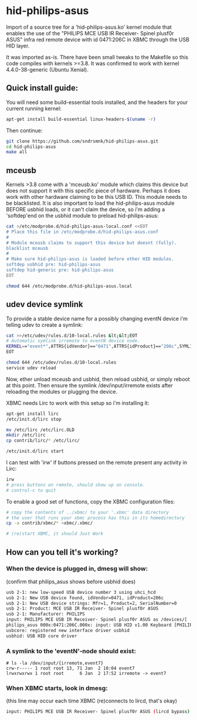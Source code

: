 hid-philips-asus
================

Import of a source tree for a 'hid-philips-asus.ko' kernel module that enables
the use of the "PHILIPS MCE USB IR Receiver- Spinel plusf0r ASUS" infra red
remote device with id 0471:206C in XBMC through the USB HID layer.

It was imported as-is. There have been small tweaks to the Makefile so this
code compiles with kernels >=3.8. It was confirmed to work with kernel
4.4.0-38-generic (Ubuntu Xenial).



Quick install guide:
--------------------

You will need some build-essential tools installed, and the headers for your
current running kernel:

```sh
apt-get install build-essential linux-headers-$(uname -r)
```

Then continue:

```sh
git clone https://github.com/sndrsmnk/hid-philips-asus.git
cd hid-philips-asus
make all
```


mceusb
------

Kernels >3.8 come with a 'mceusb.ko' module which claims this device
but does not support it with this specific piece of hardware. Perhaps
it does work with other hardware claiming to be this USB ID. This
module needs to be blacklisted.
It is also important to load the hid-philips-asus module BEFORE usbhid
loads, or it can't claim the device, so i'm adding a 'softdep'end on
the usbhid module to preload hid-philips-asus:

```sh
cat >/etc/modprobe.d/hid-philips-asus-local.conf <<EOT
# Place this file in /etc/modprobe.d/hid-philips-asus.conf
#
# Module mceusb claims to support this device but doesnt (fully).
blacklist mceusb
#
# Make sure hid-philips-asus is loaded before other HID modules.
softdep usbhid pre: hid-philips-asus
softdep hid-generic pre: hid-philips-asus
EOT

chmod 644 /etc/modprobe.d/hid-philips-asus.local
```


udev device symlink
-------------------
To provide a stable device name for a possibly changing eventN device i'm telling udev to create a symlink:

```sh
cat >>/etc/udev/rules.d/10-local.rules &lt;&lt;EOT
# Automatic symlink irremote to eventN device node.
KERNEL=="event*",ATTRS{idVendor}=="0471",ATTRS{idProduct}=="206c",SYMLINK="input/irremote"
EOT

chmod 644 /etc/udev/rules.d/10-local.rules
service udev reload
```

Now, ether unload mceusb and usbhid, then reload usbhid, or simply reboot at
this point. Then ensure the symlink /dev/input/irremote exists after reloading
the modules or plugging the device.

XBMC needs Lirc to work with this setup so i'm installing it:

```sh
apt-get install lirc
/etc/init.d/lirc stop

mv /etc/lirc /etc/lirc.OLD
mkdir /etc/lirc
cp contrib/lirc/* /etc/lirc/

/etc/init.d/lirc start
```

I can test with 'irw' if buttons pressed on the remote present any activity in Lirc:

```sh
irw
# press buttons on remote, should show up on console.
# control-c to quit
```

To enable a good set of functions, copy the XBMC configuration files:
```sh
# copy the contents of ../xbmc/ to your '.xbmc' data directory
# the user that runs your xbmc process has this in its homedirectory
cp -a contrib/xbmc/* ~xbmc/.xbmc/

# (re)start XBMC, it should Just Work
```



How can you tell it's working?
------------------------------

### When the device is plugged in, dmesg will show:
(confirm that philips_asus shows before usbhid does)
```sh
usb 2-1: new low-speed USB device number 3 using uhci_hcd
usb 2-1: New USB device found, idVendor=0471, idProduct=206c
usb 2-1: New USB device strings: Mfr=1, Product=2, SerialNumber=0
usb 2-1: Product: MCE USB IR Receiver- Spinel plusf0r ASUS
usb 2-1: Manufacturer: PHILIPS
input: PHILIPS MCE USB IR Receiver- Spinel plusf0r ASUS as /devices/[ .. ]/input/inputNN
philips_asus 000x:0471:206C.000x: input: USB HID v1.00 Keyboard [PHILIPS MCE USB IR Receiver- Spinel plusf0r ASUS] on usb-[ .. ]/inputN
usbcore: registered new interface driver usbhid
usbhid: USB HID core driver
```

### A symlink to the 'eventN'-node should exist:
```
# ls -la /dev/input/{irremote,event7}
crw-r----- 1 root root 13, 71 Jan  2 10:04 event7
lrwxrwxrwx 1 root root      6 Jan  2 17:52 irremote -> event7
```

### When XBMC starts, look in dmesg:
(this line may occur each time XBMC (re)connects to lircd, that's okay)
```sh
input: PHILIPS MCE USB IR Receiver- Spinel plusf0r ASUS (lircd bypass) as /devices/virtual/input/inputNN
```
